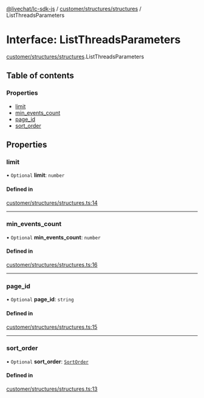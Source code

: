 [@livechat/lc-sdk-js](../README.md) / [customer/structures/structures](../modules/customer_structures_structures.md) / ListThreadsParameters

# Interface: ListThreadsParameters

[customer/structures/structures](../modules/customer_structures_structures.md).ListThreadsParameters

## Table of contents

### Properties

- [limit](customer_structures_structures.ListThreadsParameters.md#limit)
- [min\_events\_count](customer_structures_structures.ListThreadsParameters.md#min_events_count)
- [page\_id](customer_structures_structures.ListThreadsParameters.md#page_id)
- [sort\_order](customer_structures_structures.ListThreadsParameters.md#sort_order)

## Properties

### limit

• `Optional` **limit**: `number`

#### Defined in

[customer/structures/structures.ts:14](https://github.com/livechat/lc-sdk-js/blob/25e113d/src/customer/structures/structures.ts#L14)

___

### min\_events\_count

• `Optional` **min\_events\_count**: `number`

#### Defined in

[customer/structures/structures.ts:16](https://github.com/livechat/lc-sdk-js/blob/25e113d/src/customer/structures/structures.ts#L16)

___

### page\_id

• `Optional` **page\_id**: `string`

#### Defined in

[customer/structures/structures.ts:15](https://github.com/livechat/lc-sdk-js/blob/25e113d/src/customer/structures/structures.ts#L15)

___

### sort\_order

• `Optional` **sort\_order**: [`SortOrder`](../enums/customer_structures_structures.SortOrder.md)

#### Defined in

[customer/structures/structures.ts:13](https://github.com/livechat/lc-sdk-js/blob/25e113d/src/customer/structures/structures.ts#L13)
